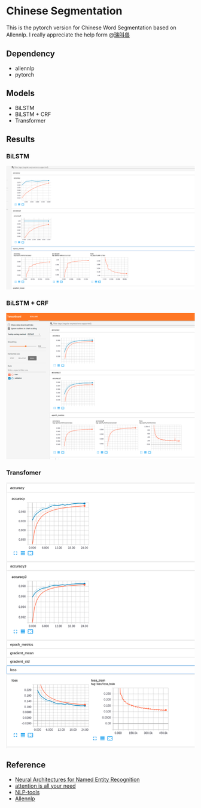 # Chinese Segmentation

This is the pytorch version for Chinese Word Segmentation based on Allennlp. I really appreciate the help form @[瑞叫兽](https://github.com/EricLingRui)

## Dependency

- allennlp
- pytorch

## Models

- BiLSTM
- BiLSTM + CRF
- Transformer

## Results

### BiLSTM

![BiLSTM result](visualize/LSTM.png)

### BiLSTM + CRF

![BiLSTM + CRF result](visualize/LSTM_CRF.png)

### Transfomer

![Transformer result](visualize/Transfomer.png)


## Reference

- [Neural Architectures for Named Entity Recognition](http://www.aclweb.org/anthology/N16-1030)
- [attention is all your need](https://arxiv.org/abs/1706.03762)
- [NLP-tools](https://github.com/EricLingRui/NLP-tools)
- [Allennlp](https://allennlp.org/)